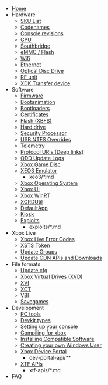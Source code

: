 - [Home](index.md)
- Hardware
  - [SKU List](retail-xone-skus.md)
  - [Codenames](codenames.md)
  - [Console revisions](console-revisions.md)
  - [CPU](cpu.md)
  - [Southbridge](southbridge.md)
  - [eMMC / Flash](emmc-flash.md)
  - [Wifi](wifi.md)
  - [Ethernet](ethernet.md)
  - [Optical Disc Drive](optical-disc-drive.md)
  - [RF unit](rf-unit.md)
  - [XDK Transfer device](xdk_transfer.md)
- Software
  - [Firmware](firmware.md)
  - [Bootanimation](bootanimation.md)
  - [Bootloaders](bootloaders.md)
  - [Certificates](certificates.md)
  - [Flash (XBFS)](xbox-boot-file-system.md)
  - [Hard drive](harddrive.md)
  - [Security Processor](security-processor.md)
  - [USB NTFS Overrides](usb-ntfs-overrides.md)
  - [Telemetry](telemetry.md)
  - [Protocol URIs (Deep links)](protocol-URIs.md)
  - [ODD Update Logs](optical-disc-drive/odd-firmware-update-log.md)
  - [Xbox Game Disc](xbox-game-disc.md)
  - [XEO3 Emulator](xeo3.md)
    - xeo3/*.md
  - [Xbox Operating System](xbox-operating-system.md)
  - [Xbox UI](xbox-ui.md)
  - [Xbox WinRT](winmd.md)
  - [XCRDUtil](xcrdutil.md)
  - [DefaultApp](default-app.md)
  - [Kiosk](kiosk.md)
  - [Exploits](exploits.md)
    - exploits/*.md
- Xbox Live
  - [Xbox Live Error Codes](xbox-live/hresult-error-codes.md)
  - [XSTS Token](xbox-live/xsts-token.md)
  - [Update Groups](xbox-live/update-group-ids.md)
  - [Update CDN APIs and Downloads](xbox-live/update-cdn.md)
- File formats
  - [Update.cfg](update-cfg.md)
  - [Xbox Virtual Drives (XVD)](xbox-virtual-drive.md)
  - [XVI](xvi.md)
  - [XCT](xct.md)
  - [VBI](vbi.md)
  - [Savegames](savegames.md)
- Development
  - [PC tools](pc_tools.md)
  - [Devkit types](devkit-types.md)
  - [Setting up your console](setup-dev-mode.md)
  - [Compiling for xbox](compiling-for-xbox.md)
  - [Installing Compatible Software](installing-compatible-software.md)
  - [Creating your own Windows User](creating-a-win-user.md)
  - [Xbox Device Portal](device-portal.md)
    - dev-portal-api/**
  - [XTF APIs](xtf-apis.md)
    - xtf-apis/*.md
- [FAQ](faq.md)
